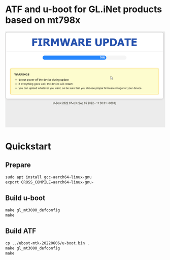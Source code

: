 # ATF and u-boot for GL.iNet products based on mt798x

![](/u-boot.gif)

# Quickstart

## Prepare

	sudo apt install gcc-aarch64-linux-gnu
	export CROSS_COMPILE=aarch64-linux-gnu-

## Build u-boot

	make gl_mt3000_defconfig
	make

## Build ATF

	cp ../uboot-mtk-20220606/u-boot.bin .
	make gl_mt3000_defconfig
	make

